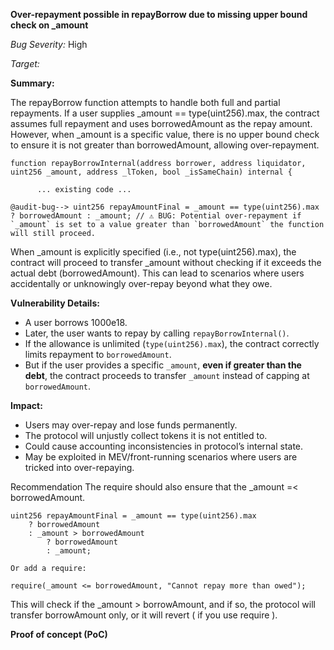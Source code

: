 **Over-repayment possible in repayBorrow due to missing upper bound check on _amount**

_Bug Severity:_ High

_Target:_

**Summary:**

The repayBorrow function attempts to handle both full and partial repayments. If a user supplies _amount == type(uint256).max, the contract assumes full repayment and uses borrowedAmount as the repay amount. However, when _amount is a specific value, there is no upper bound check to ensure it is not greater than borrowedAmount, allowing over-repayment.

```solidity
function repayBorrowInternal(address borrower, address liquidator, uint256 _amount, address _lToken, bool _isSameChain) internal {  
       
      ... existing code ...   
     
@audit-bug--> uint256 repayAmountFinal = _amount == type(uint256).max ? borrowedAmount : _amount; // ⚠️ BUG: Potential over-repayment if `_amount` is set to a value greater than `borrowedAmount` the function will still proceed.
```

When _amount is explicitly specified (i.e., not type(uint256).max), the contract will proceed to transfer _amount without checking if it exceeds the actual debt (borrowedAmount). This can lead to scenarios where users accidentally or unknowingly over-repay beyond what they owe.


**Vulnerability Details:**

- A user borrows 1000e18.
- Later, the user wants to repay by calling `repayBorrowInternal()`.
- If the allowance is unlimited (`type(uint256).max`), the contract correctly limits repayment to `borrowedAmount`.
- But if the user provides a specific `_amount`, **even if greater than the debt**, the contract proceeds to transfer `_amount` instead of capping at `borrowedAmount`.


**Impact:**

- Users may over-repay and lose funds permanently.
- The protocol will unjustly collect tokens it is not entitled to.
- Could cause accounting inconsistencies in protocol’s internal state.
- May be exploited in MEV/front-running scenarios where users are tricked into over-repaying.


Recommendation
The require should also ensure that the _amount =< borrowedAmount.

```solidity
uint256 repayAmountFinal = _amount == type(uint256).max 
    ? borrowedAmount 
    : _amount > borrowedAmount 
        ? borrowedAmount 
        : _amount;

Or add a require:

require(_amount <= borrowedAmount, "Cannot repay more than owed");
```

This will check if the _amount > borrowAmount, and if so, the protocol will transfer borrowAmount only, or it will revert ( if you use require ).


**Proof of concept (PoC)**